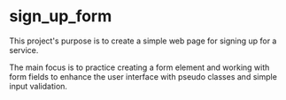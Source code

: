 # sign_up_form

This project's purpose is to create a simple web page for signing up for a service.

The main focus is to practice creating a form element and working with form fields to enhance the user interface with pseudo classes and simple input validation.